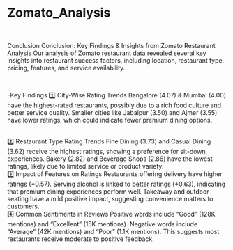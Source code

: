 # Zomato_Analysis

<br>

Conclusion
Conclusion: Key Findings & Insights from Zomato Restaurant Analysis Our analysis of Zomato restaurant data revealed several key insights into restaurant success factors, including location, restaurant type, pricing, features, and service availability.

<br>

-Key Findings
1️⃣ City-Wise Rating Trends Bangalore (4.07) & Mumbai (4.00) have the highest-rated restaurants, possibly due to a rich food culture and better service quality. Smaller cities like Jabalpur (3.50) and Ajmer (3.55) have lower ratings, which could indicate fewer premium dining options.

<br>
2️⃣ Restaurant Type Rating Trends Fine Dining (3.73) and Casual Dining (3.62) receive the highest ratings, showing a preference for sit-down experiences. Bakery (2.82) and Beverage Shops (2.86) have the lowest ratings, likely due to limited service or product variety.

<br>
3️⃣ Impact of Features on Ratings Restaurants offering delivery have higher ratings (+0.57). Serving alcohol is linked to better ratings (+0.63), indicating that premium dining experiences perform well. Takeaway and outdoor seating have a mild positive impact, suggesting convenience matters to customers.

<br>
4️⃣ Common Sentiments in Reviews Positive words include “Good” (128K mentions) and “Excellent” (15K mentions). Negative words include “Average” (42K mentions) and “Poor” (1.1K mentions). This suggests most restaurants receive moderate to positive feedback.

<br>
